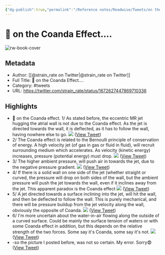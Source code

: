```yaml
---
{"dg-publish":true,"permalink":"/Reference notes/Readwise/Tweets/on the Coanda Effect..../"}
---
```


# 🧵 on the Coanda Effect....

![rw-book-cover](https://pbs.twimg.com/profile_images/1639018694624923654/J-jBfH6T.jpg)

## Metadata
- Author: [[@strain_rate on Twitter\|@strain_rate on Twitter]]
- Full Title: 🧵 on the Coanda Effect....
- Category: #tweets
- URL: https://twitter.com/strain_rate/status/1672627447869710336

## Highlights
- 🧵 on the Coanda effect. 1/ As stated before, the eccentric MR jet hugging the atrial wall is not due to the Coanda effect. As the jet is directed towards the wall, it is deflected, as it has to follow the wall, having nowhere else to go. 
  ![](https://pbs.twimg.com/media/FzZdZ56WIAAZOMk.jpg) ([View Tweet](https://twitter.com/strain_rate/status/1672627447869710336))
- 2/ The Coanda effect is related to the Bernoulli principle of conservation of energy. A high velocity jet (of gas in gas or fluid in fluid), will recruit surrounding medium which accelerates. As velocity (kinetic energy) increases, pressure (potential energy) must drop. 
  ![](https://pbs.twimg.com/media/FzZeuXdWYAQ8I8S.jpg) ([View Tweet](https://twitter.com/strain_rate/status/1672628846233890817))
- 3/ The higher ambient pressure, will push air in towards the jet, due to the negative pressure gradient. 
  ![](https://pbs.twimg.com/media/FzZfjKqXsAQZsSP.jpg) ([View Tweet](https://twitter.com/strain_rate/status/1672629383490686976))
- 4/ If there is a solid wall on one side of the jet (whether straight or curved, the pressure will drop on both sides of the wall, but the ambient pressure will push the jet towards the wall, even if it inclines away from the jet. This apparent paradox is the Coanda effect 
  ![](https://pbs.twimg.com/media/FzZidJ-WAAAq3TR.jpg) ([View Tweet](https://twitter.com/strain_rate/status/1672632587045445632))
- 5/ A jet directed towards a surface inclining into the jet, will hit the wall, and then be deflected to follow the wall. This is purely mechanical, and there will be pressure buildup from the jet velocity along the wall, obviously the opposite of Coanda. 
  ![](https://pbs.twimg.com/media/FzZjTsmWcAA7PN1.jpg) ([View Tweet](https://twitter.com/strain_rate/status/1672633572417589253))
- 6/ I'm more uncertain about the water-in-air flowing along the outside of a curved surface. Could be mainly the surface tension of waters or with some Coanda effect in addition, but this depends on the relative strength of the two forces. Some say it's Coanda, some say it's not. 
  ![](https://pbs.twimg.com/media/FzZmfCuXoAI6ZIU.jpg) ([View Tweet](https://twitter.com/strain_rate/status/1672637014154399749))
- -so the picture I posted before, was not so certain. My error. Sorry😨 ([View Tweet](https://twitter.com/strain_rate/status/1672638887523409920))

